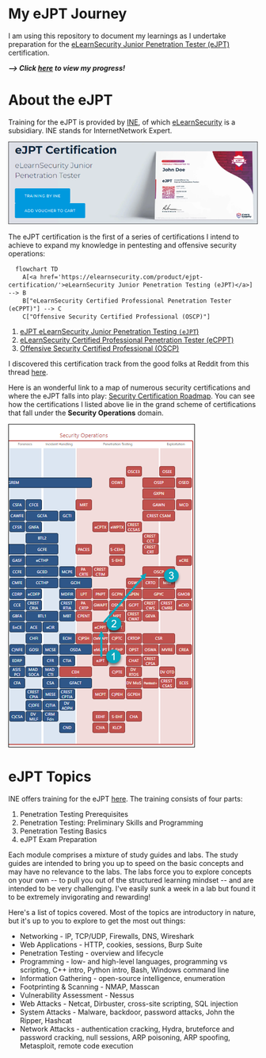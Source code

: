 # My eJPT Journey
I am using this repository to document my learnings as I undertake preparation for the [eLearnSecurity Junior Penetration Tester (eJPT)](https://elearnsecurity.com/product/ejpt-certification/) certification. 

***--> Click [here](/labs.md) to view my progress!*** 

# About the eJPT
Training for the eJPT is provided by [INE](https://ine.com), of which [eLearnSecurity](https://elearnsecurity.com/) is a subsidiary. INE stands for InternetNetwork Expert.

![](/img/eJPT.png)

The eJPT certification is the first of a series of certifications I intend to achieve to expand my knowledge in pentesting and offensive security operations:

```mermaid
  flowchart TD
    A[<a href='https://elearnsecurity.com/product/ejpt-certification/'>eLearnSecurity Junior Penetration Testing (eJPT)</a>] --> B
    B["eLearnSecurity Certified Professional Penetration Tester (eCPPT)"] --> C
    C["Offensive Security Certified Professional (OSCP)"]
```
1. [eJPT eLearnSecurity Junior Penetration Testing `(eJPT`)](https://elearnsecurity.com/product/ejpt-certification/)
2. [eLearnSecurity Certified Professional Penetration Tester (eCPPT)](https://elearnsecurity.com/product/ecpptv2-certification/)
3. [Offensive Security Certified Professional (OSCP)](https://www.offensive-security.com/pwk-oscp/)

I discovered this certification track from the good folks at Reddit from this thread [here](https://www.reddit.com/r/Pentesting/comments/dq7rxn/oscp_vs_gpen_and_gxpen/?utm_source=share&utm_medium=ios_app&utm_name=iossmf). 

Here is an wonderful link to a map of numerous security certifications and where the eJPT falls into play: [Security Certification Roadmap](https://pauljerimy.com/security-certification-roadmap/). You can see how the certifications I listed above lie in the grand scheme of certifications that fall under the **Security Operations** domain.

![](/img/track.png)

# eJPT Topics
INE offers training for the eJPT [here](https://ine.com/learning/certifications/internal/elearnsecurity-junior-penetration-tester). The training consists of four parts:
1. Penetration Testing Prerequisites
2. Penetration Testing: Preliminary Skills and Programming
3. Penetration Testing Basics
4. eJPT Exam Preparation

Each module comprises a mixture of study guides and labs. The study guides are intended to bring you up to speed on the basic concepts and may have no relevance to the labs. The labs force you to explore concepts on your own -- to pull you out of the structured learning mindset -- and are intended to be very challenging. I've easily sunk a week in a lab but found it to be extremely invigorating and rewarding!

Here's a list of topics covered. Most of the topics are introductory in nature, but it's up to you to explore to get the most out things:
- Networking - IP, TCP/UDP, Firewalls, DNS, Wireshark
- Web Applications - HTTP, cookies, sessions, Burp Suite
- Penetration Testing - overview and lifecycle
- Programming - low- and high-level languages, programming vs scripting, C++ intro, Python intro, Bash, Windows command line
- Information Gathering - open-source intelligence, enumeration
- Footprinting & Scanning - NMAP, Masscan
- Vulnerability Assessment - Nessus
- Web Attacks - Netcat, Dirbuster, cross-site scripting, SQL injection
- System Attacks - Malware, backdoor, password attacks, John the Ripper, Hashcat
- Network Attacks - authentication cracking, Hydra, bruteforce and password cracking, null sessions, ARP poisoning, ARP spoofing, Metasploit, remote code execution

